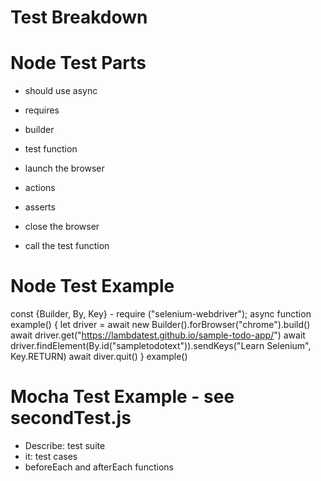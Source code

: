 # Test Breakdown

# Node Test Parts

- should use async

- requires
- builder
- test function
- launch the browser
- actions
- asserts
- close the browser
- call the test function

# Node Test Example

const {Builder, By, Key} - require ("selenium-webdriver");
async function example() {
let driver = await new Builder().forBrowser("chrome").build()
await driver.get("https://lambdatest.github.io/sample-todo-app/")
await driver.findElement(By.id("sampletodotext")).sendKeys("Learn Selenium", Key.RETURN)
await diver.quit()
}
example()

# Mocha Test Example - see secondTest.js

- Describe: test suite
- it: test cases
- beforeEach and afterEach functions
